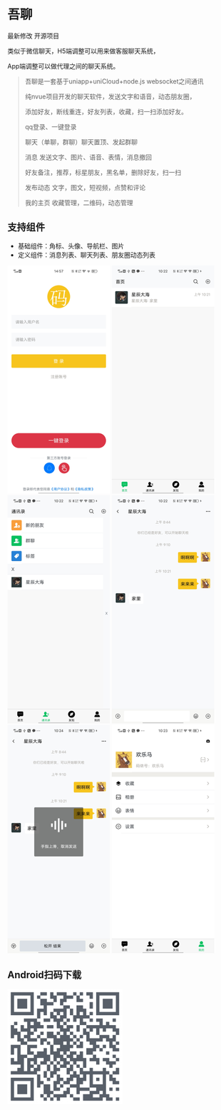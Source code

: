 # 吾聊

最新修改 开源项目

类似于微信聊天，H5端调整可以用来做客服聊天系统，

App端调整可以做代理之间的聊天系统。

> 吾聊是一套基于uniapp+uniCloud+node.js  websocket之间通讯
>
> 纯nvue项目开发的聊天软件，发送文字和语音，动态朋友圈，
>
> 添加好友，断线重连，好友列表，收藏，扫一扫添加好友。
>
> qq登录、一键登录
>
> 聊天（单聊，群聊）聊天置顶、发起群聊
>
> 消息 发送文字、图片、语音、表情，消息撤回
>
> 好友备注，推荐，标星朋友，黑名单，删除好友，扫一扫
>
> 发布动态 文字，图文，短视频，点赞和评论
>
> 我的主页 收藏管理，二维码，动态管理

## 支持组件

- 基础组件：角标、头像、导航栏、图片
- 定义组件：消息列表、聊天列表、朋友圈动态列表

<img src="./doc/login.jpg" alt="image" style="zoom:50%;" />

<img src="./doc/list.jpg" style="zoom:50%;" />

<img src="./doc/friend.jpg" style="zoom:50%;" />

<img src="./doc/chat.jpg" style="zoom:50%;" />

<img src="./doc/send.jpg" style="zoom:50%;" />

<img src="./doc/my.jpg" style="zoom:50%;" />

## Android扫码下载

![下载](./doc/qrcode.png)